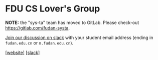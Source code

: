 # FDU CS Lover's Group

**NOTE:** the "sys-ta" team has moved to GitLab. Please check-out <https://gitlab.com/fudan-systa>.

[Join our discussion on slack](https://app.slack.com/client/T019A14BB9T/) with your student email address (ending in `fudan.edu.cn` or `m.fudan.edu.cn`).

[[website]](fducslg.github.io/fducslg/) [[slack]](https://app.slack.com/client/T019A14BB9T/)
